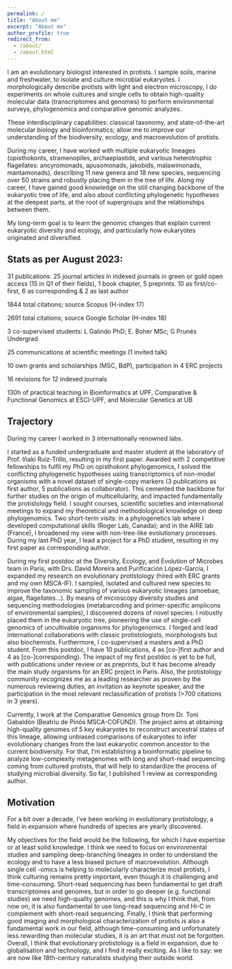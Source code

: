 ```yaml
---
permalink: /
title: "About me"
excerpt: "About me"
author_profile: true
redirect_from: 
  - /about/
  - /about.html
---
```


I am an evolutionary biologist interested in protists. I sample soils, marine and freshwater, to isolate and culture microbial eukaryotes. I morphologically describe protists with light and electron microscopy, I do experiments on whole cultures and single cells to obtain high-quality molecular data (transcriptomes and genomes) to perform environmental surveys, phylogenomics and comparative genomic analyzes.

These interdisciplinary capabilities: classical taxonomy, and state-of-the-art molecular biology and bioinformatics; allow me to improve our understanding of the biodiversity, ecology, and macroevolution of protists.

During my career, I have worked with multiple eukaryotic lineages (opisthokonts, stramenopiles, archaeplastids, and various heterotrophic flagellates: ancyromonads, apusomonads, jakobids, malawimonads, mantamonads), describing 11 new genera and 18 new species, sequencing over 50 strains and robustly placing them in the tree of life.
Along my career, I have gained good knowledge on the still changing backbone of the eukaryotic tree of life, and also about conflicting phylogenetic hypotheses at the deepest parts, at the root of supergroups and the relationships between them.

My long-term goal is to learn the genomic changes that explain current eukaryotic diversity and ecology, and particularly how eukaryotes originated and diversified.

Stats as per August 2023:
----
31 publications: 25 journal articles in indexed journals in green or gold open access (15 in Q1 of their fields), 1 book chapter, 5 preprints. 10 as first/co-first, 6 as corresponding & 2 as last author

1844 total citations; source Scopus (H-index 17)

2691 total citations; source Google Scholar (H-index 18)

3 co-supervised students: L Galindo PhD; E. Boher MSc; G Prunés Undergrad

25 communications at scientific meetings (1 invited talk)

10 own grants and scholarships (MSC, BdP), participation in 4 ERC projects

16 revisions for 12 indexed journals

130h of practical teaching in Bioinformatics at UPF, Comparative & Functional Genomics  at ESCI-UPF, and Molecular Genetics at UB

Trajectory
----
During my career I worked in 3 internationally renowned labs.

I started as a funded undergraduate and master student at the laboratory of Prof. Iñaki Ruiz-Trillo, resulting in my first paper. Awarded with 2 competitive fellowships to fulfil my PhD on opisthokont phylogenomics, I solved the conflicting phylogenetic hypotheses using transcriptomics of non-model organisms with a novel dataset of single-copy markers (3 publications as first author, 5 publications as collaborator). This cemented the backbone for further studies on the origin of multicellularity, and impacted fundamentally the protistology field. I sought courses, scientific societies and international meetings to expand my theoretical and methodological knowledge on deep phylogenomics. Two short-term visits: in a phylogenetics lab where I developed computational skills (Roger Lab, Canada); and in the AIRE lab (France), I broadened my view with non-tree-like evolutionary processes. During my last PhD year, I lead a project for a PhD student, resulting in my first paper as corresponding author.

During my first postdoc at the Diversity, Ecology, and Evolution of Microbes team in Paris, with Drs. David Moreira and Purificación López-García, I expanded my research on evolutionary protistology (hired with ERC grants and my own MSCA-IF). I sampled, isolated and cultured new species to improve the taxonomic sampling of various eukaryotic lineages (amoebae, algae, flagellates…). By means of microscopy diversity studies and sequencing methodologies (metabarcoding and primer-specific amplicons of environmental samples), I discovered dozens of novel species. I robustly placed them in the eukaryotic tree, pioneering the use of single-cell genomics of uncultivable organisms for phylogenomics. I forged and lead international collaborations with classic protistologists, morphologists but also biochemists. Furthermore, I co-supervised a masters and a PhD student. From this postdoc, I have 10 publications, 4 as [co-]first author and 4 as [co-]corresponding). The impact of my first postdoc is yet to be full, with publications under review or as preprints, but it has become already the main study organisms for an ERC project in Paris. Also, the protistology community recognizes me as a leading researcher as proven by the numerous reviewing duties, an invitation as keynote speaker, and the participation in the most relevant reclassification of protists (>700 citations in 3 years).

Currently, I work at the Comparative Genomics group from Dr. Toni Gabaldón (Beatriu de Pinós MSCA-COFUND). The project aims at obtaining high-quality genomes of 5 key eukaryotes to reconstruct ancestral states of this lineage, allowing unbiased comparisons of eukaryotes to infer evolutionary changes from the last eukaryotic common ancestor to the current biodiversity. For that, I’m establishing a bioinformatic pipeline to analyze low-complexity metagenomes with long and short-read sequencing coming from cultured protists, that will help to standardize the process of studying microbial diversity. So far, I published 1 review as corresponding author.

Motivation
----
For a bit over a decade, I’ve been working in evolutionary protistology, a field in expansion where hundreds of species are yearly discovered.

My objectives for the field would be the following, for which I have expertise or at least solid knowledge. I think we need to focus on environmental studies and sampling deep-branching lineages in order to understand the ecology and to have a less biased picture of macroevolution. Although single cell -omics is helping to molecularly characterize most protists, I think culturing remains pretty important, even though it is challenging and time-consuming. Short-read sequencing has been fundamental to get draft transcriptomes and genomes, but in order to go deeper (e.g. functional studies) we need high-quality genomes, and this is why I think that, from now on, it is also fundamental to use long-read sequencing and Hi-C in complement with short-read sequencing. Finally, I think that performing good imaging and morphological characterization of protists is also a fundamental work in our field, although time-consuming and unfortunately less rewarding than molecular studies, it is an art that must not be forgotten. Overall, I think that evolutionary protistology is a field in expansion, due to globalisation and technology, and I find it really exciting. As I like to say: we are now like 18th-century naturalists studying their outside world.
